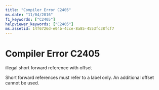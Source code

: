 ```yaml
---
title: "Compiler Error C2405"
ms.date: "11/04/2016"
f1_keywords: ["C2405"]
helpviewer_keywords: ["C2405"]
ms.assetid: 14f6726d-e04b-4cce-8a85-4553fc38fcf7
---
```

# Compiler Error C2405

illegal short forward reference with offset

Short forward references must refer to a label only. An additional offset cannot be used.
